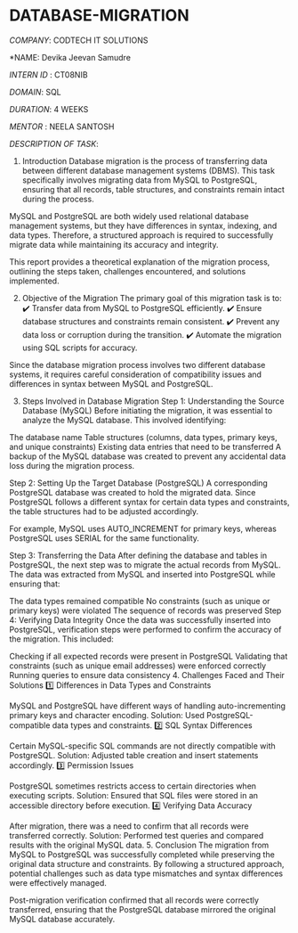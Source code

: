 # DATABASE-MIGRATION

*COMPANY*: CODTECH IT SOLUTIONS

*NAME:  Devika Jeevan Samudre

*INTERN ID* : CT08NIB

*DOMAIN*: SQL

*DURATION*: 4 WEEKS

*MENTOR* : NEELA SANTOSH

*DESCRIPTION OF TASK*:

1. Introduction
Database migration is the process of transferring data between different database management systems (DBMS). This task specifically involves migrating data from MySQL to PostgreSQL, ensuring that all records, table structures, and constraints remain intact during the process.

MySQL and PostgreSQL are both widely used relational database management systems, but they have differences in syntax, indexing, and data types. Therefore, a structured approach is required to successfully migrate data while maintaining its accuracy and integrity.

This report provides a theoretical explanation of the migration process, outlining the steps taken, challenges encountered, and solutions implemented.

2. Objective of the Migration
The primary goal of this migration task is to:
✔️ Transfer data from MySQL to PostgreSQL efficiently.
✔️ Ensure database structures and constraints remain consistent.
✔️ Prevent any data loss or corruption during the transition.
✔️ Automate the migration using SQL scripts for accuracy.

Since the database migration process involves two different database systems, it requires careful consideration of compatibility issues and differences in syntax between MySQL and PostgreSQL.

3. Steps Involved in Database Migration
Step 1: Understanding the Source Database (MySQL)
Before initiating the migration, it was essential to analyze the MySQL database. This involved identifying:

The database name
Table structures (columns, data types, primary keys, and unique constraints)
Existing data entries that need to be transferred
A backup of the MySQL database was created to prevent any accidental data loss during the migration process.

Step 2: Setting Up the Target Database (PostgreSQL)
A corresponding PostgreSQL database was created to hold the migrated data. Since PostgreSQL follows a different syntax for certain data types and constraints, the table structures had to be adjusted accordingly.

For example, MySQL uses AUTO_INCREMENT for primary keys, whereas PostgreSQL uses SERIAL for the same functionality.

Step 3: Transferring the Data
After defining the database and tables in PostgreSQL, the next step was to migrate the actual records from MySQL. The data was extracted from MySQL and inserted into PostgreSQL while ensuring that:

The data types remained compatible
No constraints (such as unique or primary keys) were violated
The sequence of records was preserved
Step 4: Verifying Data Integrity
Once the data was successfully inserted into PostgreSQL, verification steps were performed to confirm the accuracy of the migration. This included:

Checking if all expected records were present in PostgreSQL
Validating that constraints (such as unique email addresses) were enforced correctly
Running queries to ensure data consistency
4. Challenges Faced and Their Solutions
1️⃣ Differences in Data Types and Constraints

MySQL and PostgreSQL have different ways of handling auto-incrementing primary keys and character encoding.
Solution: Used PostgreSQL-compatible data types and constraints.
2️⃣ SQL Syntax Differences

Certain MySQL-specific SQL commands are not directly compatible with PostgreSQL.
Solution: Adjusted table creation and insert statements accordingly.
3️⃣ Permission Issues

PostgreSQL sometimes restricts access to certain directories when executing scripts.
Solution: Ensured that SQL files were stored in an accessible directory before execution.
4️⃣ Verifying Data Accuracy

After migration, there was a need to confirm that all records were transferred correctly.
Solution: Performed test queries and compared results with the original MySQL data.
5. Conclusion
The migration from MySQL to PostgreSQL was successfully completed while preserving the original data structure and constraints. By following a structured approach, potential challenges such as data type mismatches and syntax differences were effectively managed.

Post-migration verification confirmed that all records were correctly transferred, ensuring that the PostgreSQL database mirrored the original MySQL database accurately.

